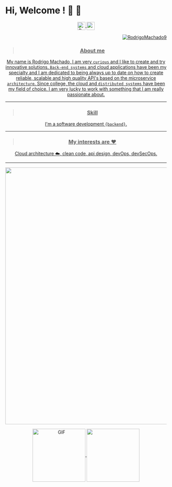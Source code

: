 # Hi, Welcome ! :shell: :snake:

<p align="center">
  <a href="https://stackoverflow.com/users/11627266/rmachado?tab=profile">
    <div style="text-align: center;">
    <img align="center" alt="Badge" height="25" src="https://img.shields.io/badge/-rodrigomachado-black?style=flat-square&logo=Stackoverflow&logoColor=white&link=https://stackoverflow.com/users/11627266/rmachado?tab=profile" />
  </a>
	  <a href="#" onClick=window.alert("hello") >
<!-- 		  <a href="https://www.linkedin.com/in/rodrigo-machado-6b0b33177/" target="_blank" > -->
	    <img
      align="center"
      height="25"
      src="https://img.shields.io/badge/-rodrigomachado-blue?style=flat-square&logo=Linkedin&logoColor=white&link=https://www.linkedin.com/in/rodrigo-machado-6b0b33177/)](https://www.linkedin.com/in/rodrigo-machado-6b0b33177/)"</a>
</p>

      

<p align="right">
	<img src="https://komarev.com/ghpvc/?username=RodrigoMachado9&label=Visitors" alt="RodrigoMachado9" />
	
</p>
  
>### About me  
My name is Rodrigo Machado, I am very ```curious``` and I like to create and try innovative solutions. ```Back-end systems``` and cloud applications have been my specialty and I am dedicated to being always up to date on how to create reliable, scalable and high quality API's based on the microservice ```architecture```.
Since college, the cloud and ```distributed systems``` have been my field of choice. I am very lucky to work with something that I am really passionate about. 

***

>### Skill
I'm a software development ```{backend}```.
***


>### My interests are ❤️ 
Cloud architecture ☁️, clean code, api design, devOps, devSecOps.
***
<a href="https://github.com/ryo-ma/github-profile-trophy">
  <img width=800 src="https://github-profile-trophy.vercel.app/?username=RodrigoMachado9&theme=chalk&column=8&no-frame=true&no-bg=true"/>
</a>


<p align="center">
  <a href="https://github.com/anuraghazra/github-readme-stats">
    <div style="text-align: center;">
    <img align="center" alt="GIF" height="165" src="https://media.giphy.com/media/du3J3cXyzhj75IOgvA/giphy.gif" />
    <img
      align="center"
      height="165"
      src="https://github-readme-stats.vercel.app/api?username=RodrigoMachado9&count_private=true&show_icons=true&custom_title=Github%20Status&hide=issues&theme=gruvbox"
    />
  </a>
</p>




